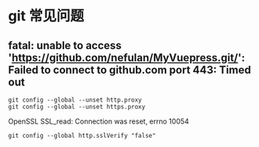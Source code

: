 

# git 常见问题
## fatal: unable to access 'https://github.com/nefulan/MyVuepress.git/': Failed to connect to github.com port 443: Timed out
```shell
git config --global --unset http.proxy
git config --global --unset https.proxy
```

OpenSSL SSL_read: Connection was reset, errno 10054
```shell
git config --global http.sslVerify "false"
```